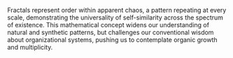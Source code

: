 
Fractals represent order within apparent chaos, a pattern repeating at every scale, demonstrating the universality of self-similarity across the spectrum of existence. This mathematical concept widens our understanding of natural and synthetic patterns, but challenges our conventional wisdom about organizational systems, pushing us to contemplate organic growth and multiplicity.

